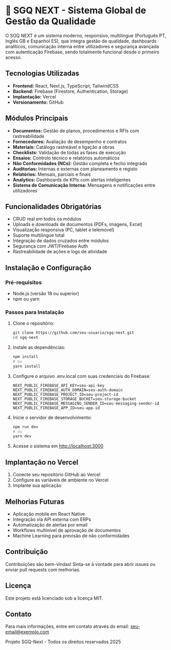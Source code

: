 # 🚀 SGQ NEXT - Sistema Global de Gestão da Qualidade

O SGQ NEXT é um sistema moderno, responsivo, multilingue (Português PT, Inglês GB e Espanhol ES), que integra gestão de qualidade, dashboards analíticos, comunicação interna entre utilizadores e segurança avançada com autenticação Firebase, sendo totalmente funcional desde o primeiro acesso.

## Tecnologias Utilizadas

- **Frontend:** React, Next.js, TypeScript, TailwindCSS
- **Backend:** Firebase (Firestore, Authentication, Storage)
- **Implantação:** Vercel
- **Versionamento:** GitHub

## Módulos Principais

- **Documentos:** Gestão de planos, procedimentos e RFIs com rastreabilidade
- **Fornecedores:** Avaliação de desempenho e contratos
- **Materiais:** Catálogo rastreável e ligação a obras
- **Checklists:** Validação de todas as fases de execução
- **Ensaios:** Controlo técnico e relatórios automáticos
- **Não Conformidades (NCs):** Gestão completa e fecho integrado
- **Auditorias:** Internas e externas com planeamento e registo
- **Relatórios:** Mensais, parciais e finais
- **Analytics:** Dashboards de KPIs com alertas inteligentes
- **Sistema de Comunicação Interna:** Mensagens e notificações entre utilizadores

## Funcionalidades Obrigatórias

- CRUD real em todos os módulos
- Uploads e downloads de documentos (PDFs, imagens, Excel)
- Visualização responsiva (PC, tablet e telemóvel)
- Suporte multilingue total
- Integração de dados cruzados entre módulos
- Segurança com JWT/Firebase Auth
- Rastreabilidade de ações e logs de atividade

## Instalação e Configuração

### Pré-requisitos
- Node.js (versão 18 ou superior)
- npm ou yarn

### Passos para Instalação

1. Clone o repositório:
   ```bash
   git clone https://github.com/seu-usuario/sgq-next.git
   cd sgq-next
   ```

2. Instale as dependências:
   ```bash
   npm install
   # ou
   yarn install
   ```

3. Configure o arquivo .env.local com suas credenciais do Firebase:
   ```
   NEXT_PUBLIC_FIREBASE_API_KEY=seu-api-key
   NEXT_PUBLIC_FIREBASE_AUTH_DOMAIN=seu-auth-domain
   NEXT_PUBLIC_FIREBASE_PROJECT_ID=seu-project-id
   NEXT_PUBLIC_FIREBASE_STORAGE_BUCKET=seu-storage-bucket
   NEXT_PUBLIC_FIREBASE_MESSAGING_SENDER_ID=seu-messaging-sender-id
   NEXT_PUBLIC_FIREBASE_APP_ID=seu-app-id
   ```

4. Inicie o servidor de desenvolvimento:
   ```bash
   npm run dev
   # ou
   yarn dev
   ```

5. Acesse o sistema em [http://localhost:3000](http://localhost:3000)

## Implantação no Vercel

1. Conecte seu repositório GitHub ao Vercel
2. Configure as variáveis de ambiente no Vercel
3. Implante sua aplicação

## Melhorias Futuras

- Aplicação mobile em React Native
- Integração via API externa com ERPs
- Automatização de alertas por email
- Workflows multinível de aprovação de documentos
- Machine Learning para previsão de não conformidades

## Contribuição

Contribuições são bem-vindas! Sinta-se à vontade para abrir issues ou enviar pull requests com melhorias.

## Licença

Este projeto está licenciado sob a licença MIT.

## Contato

Para mais informações, entre em contato através do email: [seu-email@exemplo.com](mailto:seu-email@exemplo.com) 

Projeto SGQ-Next  - Todos os direitos reservados  2025